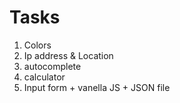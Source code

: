 # Tasks

1. Colors
2. Ip address & Location
3. autocomplete
4. calculator
5. Input form + vanella JS + JSON file
